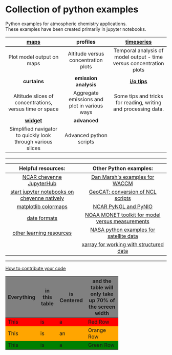 # Collection of python examples
<!--
.. title: Python 3 examples for atmospheric chemistry
.. date: 2020-03-26
.. tags: atmospheric chemistry python examples gallery
.. description: Based off the Unidata one-stop shop for Python in atmospheric science and meteorology
.. author: rrb
-->

Python examples for atmospheric chemistry applications.<br>
These examples have been created primarily in jupyter notebooks.

|[**maps**](map_plotting.md) | **profiles** | [**timeseries**](timeseries_plotting.md)|
|:-------------:|:-------------:|:-------------:|
|Plot model output on maps| Altitude versus concentration plots | Temporal analysis of model output - time versus concentration plots |
|**curtains**| **emission analysis** | [**i/o tips**](io.md) |
| Altitude slices of concentrations, versus time or space  | Aggregate emissions and plot in various ways | Some tips and tricks for reading, writing and processing data. |
|[**widget**](widget.md)|  **advanced**  |  |
| Simplified navigator to quickly look through various slices | Advanced python scripts |  |

------------------------------

| **Helpful resources:** | **Other Python examples:** |
|:---------------:|:---------------:|
| [NCAR cheyenne JupyterHub](https://jupyterhub.ucar.edu/)| [Dan Marsh's examples for WACCM](https://sites.google.com/ucar.edu/dan-marsh/python?authuser=1) |
| [start jupyter notebooks on cheyenne natively](cheyenne_jupyter.md)| [GeoCAT: conversion of NCL scripts](https://geocat-examples.readthedocs.io/en/latest/gallery/index.html) |
| [matplotlib colormaps](https://matplotlib.org/3.1.1/gallery/color/colormap_reference.html) | [NCAR PyNGL and PyNIO](https://www.pyngl.ucar.edu/) |
| [date formats](https://strftime.org/) | [NOAA MONET toolkit for model versus measurements](https://monet-arl.readthedocs.io/en/master/) |
| [other learning resources](learning.md) | [NASA python examples for satellite data](https://hdfeos.org/zoo/index_openLaRC_Examples.php) |
|  | [xarray for working with structured data](http://xarray.pydata.org/en/stable/#)  |

------------------------------

[How to contribute your code](contribute.md)

<style>
.heatMap {
    width: 70%;
    text-align: center;
}
.heatMap th {
background: grey;
word-wrap: break-word;
text-align: center;
}
.heatMap tr:nth-child(1) { background: red; }
.heatMap tr:nth-child(2) { background: orange; }
.heatMap tr:nth-child(3) { background: green; }
</style>

<div class="heatMap">

| Everything | in this table | is Centered |  and the table will only take up 70% of the screen width  | 
| -- | -- | -- | -- |
| This | is | a | Red Row |
| This | is | an | Orange Row |
| This | is | a | Green Row |

</div>
